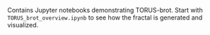 Contains Jupyter notebooks demonstrating TORUS-brot. Start with `TORUS_brot_overview.ipynb` to see how the fractal is generated and visualized.
